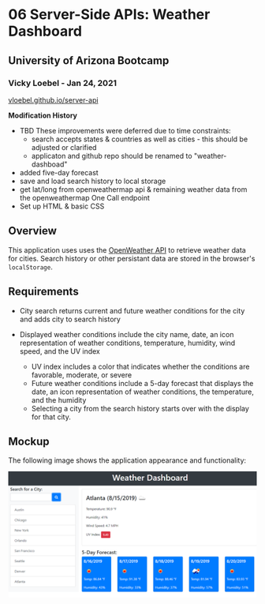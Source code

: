 # 06 Server-Side APIs: Weather Dashboard
## University of Arizona Bootcamp  
### Vicky Loebel - Jan 24, 2021  

[vloebel.github.io/server-api](https://vloebel.github.io/server-api/) 

**Modification History**  


* TBD These improvements were deferred due to time constraints:
  * search accepts states & countries as well as cities - this should be adjusted or clarified
  * applicaton and github repo should be renamed to "weather-dashboad"  
* added five-day forecast
* save and load search history to local storage
* get lat/long from openweathermap api
 & remaining weather data from the openweathermap One Call endpoint
* Set up HTML & basic CSS

## Overview
This application uses uses the [OpenWeather API](https://openweathermap.org/api) to retrieve weather data for cities. Search history or other persistant data are stored in the browser's `localStorage`.

## Requirements
* City search returns current and future weather conditions for the city and adds city to search history
* Displayed weather conditions include the city name, date, an icon representation of weather conditions,  temperature,  humidity,  wind speed, and the UV index  

  * UV index includes a color that indicates whether the conditions are favorable, moderate, or severe
  * Future weather conditions include a 5-day forecast that displays the date, an icon representation of weather conditions, the temperature, and the humidity
  * Selecting a city from the search history starts over with the display for that city.

## Mockup

The following image shows the application appearance and functionality:

![weather dashboard demo](./assets/06-server-side-apis-homework-demo.png)

